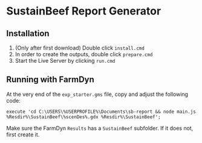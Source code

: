 # SustainBeef Report Generator

## Installation
1. (Only after first download) Double click `install.cmd`
2. In order to create the outputs, double click `prepare.cmd`
3. Start the Live Server by clicking `run.cmd`

## Running with FarmDyn

At the very end of the `exp_starter.gms` file, copy and adjust the following code:

```gams
execute 'cd C:\USERS\%USERPROFILE%\Documents\sb-report && node main.js %Resdir%\SustainBeef\%scenDes%.gdx %Resdir%\SustainBeef';
```

Make sure the FarmDyn `Results` has a `SustainBeef` subfolder. If it does not, first create it. 